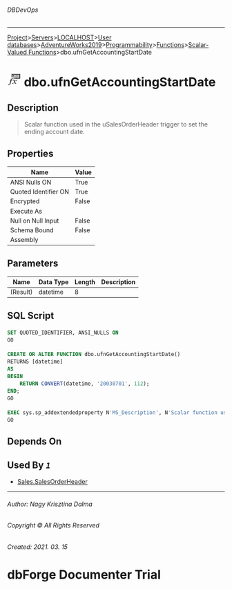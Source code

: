 ###### DBDevOps
___
[Project](../../../../../../../startpage.md)>[Servers](../../../../../../Servers.md)>[LOCALHOST](../../../../../LOCALHOST.md)>[User databases](../../../../UserDatabases.md)>[AdventureWorks2019](../../../AdventureWorks2019.md)>[Programmability](../../Programmability.md)>[Functions](../Functions.md)>[Scalar-Valued Functions](ScalarValuedFunctions.md)>dbo.ufnGetAccountingStartDate


# ![logo](../../../../../../../Images/scalarfunction.svg) dbo.ufnGetAccountingStartDate

## <a name="#Description"></a>Description
> Scalar function used in the uSalesOrderHeader trigger to set the ending account date.
## <a name="#Properties"></a>Properties
|Name|Value|
|---|---|
|ANSI Nulls ON|True|
|Quoted Identifier ON|True|
|Encrypted|False|
|Execute As||
|Null on Null Input|False|
|Schema Bound|False|
|Assembly||


## <a name="#Parameters"></a>Parameters
|Name|Data Type|Length|Description
|---|---|---|---
|(Result)|datetime|8||

## <a name="#SqlScript"></a>SQL Script
```SQL
SET QUOTED_IDENTIFIER, ANSI_NULLS ON
GO

CREATE OR ALTER FUNCTION dbo.ufnGetAccountingStartDate()
RETURNS [datetime] 
AS 
BEGIN
    RETURN CONVERT(datetime, '20030701', 112);
END;
GO

EXEC sys.sp_addextendedproperty N'MS_Description', N'Scalar function used in the uSalesOrderHeader trigger to set the ending account date.', 'SCHEMA', N'dbo', 'FUNCTION', N'ufnGetAccountingStartDate'
GO
```

## <a name="#DependsOn"></a>Depends On


## <a name="#UsedBy"></a>Used By _`1`_
- [Sales.SalesOrderHeader](../../../Tables/Sales.SalesOrderHeader.md)


___
###### Author: Nagy Krisztina Dalma
###### Copyright © All Rights Reserved
###### Created: 2021. 03. 15

# dbForge Documenter Trial